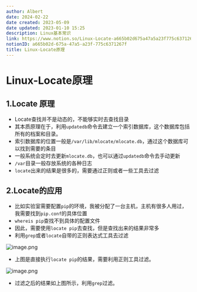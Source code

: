 ```yaml
---
author: Albert
date: 2024-02-22
date created: 2023-05-09
date updated: 2023-01-10 15:25
description: Linux基本常识
link: https://www.notion.so/Linux-Locate-a665b02d675a47a5a23f775c6371267f
notionID: a665b02d-675a-47a5-a23f-775c6371267f
title: Linux-Locate原理
---
```


# Linux-Locate原理

## 1.Locate 原理

- Locate查找并不是动态的，不能够实时去查找目录
- 其本质原理在于，利用`updatedb`命令去建立一个索引数据库，这个数据库包括所有的档案和目录。
- 索引数据库的位置一般是`/var/lib/mlocate/mlocate.db`，通过这个数据库可以找到需要的条目
- 一般系统会定时去更新`mlocate.db`，也可以通过`updatedb`命令去手动更新
- `/var`目录一般存放系统的各种日志
- `locate`出来的结果是很多的，需要通过正则或者一些工具去过滤

## 2.Locate的应用

- 比如实验室需要配置`pip`的环境，我被分配了一台主机，主机有很多人用过，我需要找到`pip.conf`的具体位置
- `whereis pip`查找不到具体的配置文件
- 因此，需要使用`locate pip`去查找，但是查找出来的结果非常多
- 利用`grep`或者`locate`自带的正则表达式工具去过滤

![image.png](https://img-20221128.oss-cn-shanghai.aliyuncs.com/img-2022-11/20230110151924.png)

- 上图是直接执行`locate pip`的结果，需要利用正则工具过滤。

![image.png](https://img-20221128.oss-cn-shanghai.aliyuncs.com/img-2022-11/20230110152540.png)

- 过滤之后的结果如上图所示，利用`grep`过滤。